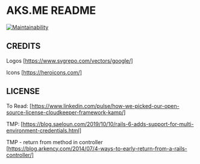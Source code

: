 # AKS.ME README
[![Maintainability](https://api.codeclimate.com/v1/badges/610524b9bc52d96580e1/maintainability)](https://codeclimate.com/github/spaquet/the-pew/maintainability)

## CREDITS
Logos [https://www.svgrepo.com/vectors/google/]


Icons [https://heroicons.com/]

## LICENSE
To Read: [https://www.linkedin.com/pulse/how-we-picked-our-open-source-license-cloudkeeper-framework-kamp/]

TMP: [https://blog.saeloun.com/2019/10/10/rails-6-adds-support-for-multi-environment-credentials.html]

TMP - return from method in controller [https://blog.arkency.com/2014/07/4-ways-to-early-return-from-a-rails-controller/]
